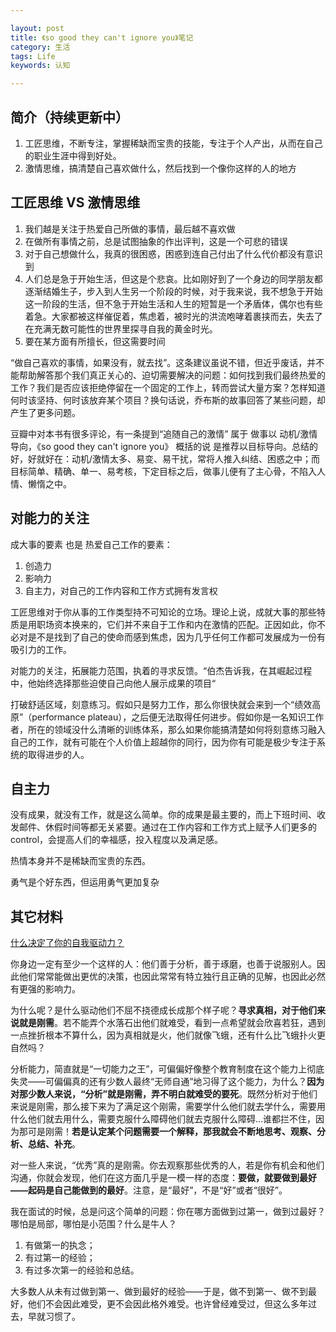 ```yaml
---

layout: post
title: 《so good they can't ignore you》笔记
category: 生活
tags: Life
keywords: 认知

---
```


## 简介（持续更新中）

1. 工匠思维，不断专注，掌握稀缺而宝贵的技能，专注于个人产出，从而在自己的职业生涯中得到好处。
2. 激情思维，搞清楚自己喜欢做什么，然后找到一个像你这样的人的地方

## 工匠思维 VS 激情思维

1. 我们越是关注于热爱自己所做的事情，最后越不喜欢做
2. 在做所有事情之前，总是试图抽象的作出评判，这是一个可悲的错误
3. 对于自己想做什么，我真的很困惑，困惑到连自己付出了什么代价都没有意识到
4. 人们总是急于开始生活，但这是个悲哀。比如刚好到了一个身边的同学朋友都逐渐结婚生子，步入到人生另一个阶段的时候，对于我来说，我不想急于开始这一阶段的生活，但不急于开始生活和人生的短暂是一个矛盾体，偶尔也有些着急。大家都被这样催促着，焦虑着，被时光的洪流咆哮着裹挟而去，失去了在充满无数可能性的世界里探寻自我的黄金时光。
5. 要在某方面有所擅长，但这需要时间

“做自己喜欢的事情，如果没有，就去找”。这条建议虽说不错，但近乎废话，并不能帮助解答那个我们真正关心的、迫切需要解决的问题：如何找到我们最终热爱的工作？我们是否应该拒绝停留在一个固定的工作上，转而尝试大量方案？怎样知道何时该坚持、何时该放弃某个项目？换句话说，乔布斯的故事回答了某些问题，却产生了更多问题。

豆瓣中对本书有很多评论，有一条提到“追随自己的激情” 属于 做事以 动机/激情 导向，《so good they can't ignore you》 概括的说 是推荐以目标导向。总结的好，好就好在：动机/激情太多、易变、易干扰，常将人推入纠结、困惑之中；而目标简单、精确、单一、易考核，下定目标之后，做事儿便有了主心骨，不陷入人情、懒惰之中。

## 对能力的关注

成大事的要素 也是 热爱自己工作的要素：

1. 创造力
2. 影响力
3. 自主力，对自己的工作内容和工作方式拥有发言权

工匠思维对于你从事的工作类型持不可知论的立场。理论上说，成就大事的那些特质是用职场资本换来的，它们并不来自于工作和内在激情的匹配。正因如此，你不必对是不是找到了自己的使命而感到焦虑，因为几乎任何工作都可发展成为一份有吸引力的工作。

对能力的关注，拓展能力范围，执着的寻求反馈。“伯杰告诉我，在其崛起过程中，他始终选择那些迫使自己向他人展示成果的项目“ 

打破舒适区域，刻意练习。假如只是努力工作，那么你很快就会来到一个“绩效高原”（performance plateau），之后便无法取得任何进步。假如你是一名知识工作者，所在的领域没什么清晰的训练体系，那么如果你能搞清楚如何将刻意练习融入自己的工作，就有可能在个人价值上超越你的同行，因为你有可能是极少专注于系统的取得进步的人。 

## 自主力

没有成果，就没有工作，就是这么简单。你的成果是最主要的，而上下班时间、收发邮件、休假时间等都无关紧要。通过在工作内容和工作方式上赋予人们更多的control，会提高人们的幸福感，投入程度以及满足感。

热情本身并不是稀缺而宝贵的东西。 

勇气是个好东西，但运用勇气更加复杂

## 其它材料

[什么决定了你的自我驱动力？](https://zhuanlan.zhihu.com/p/24231793)

你身边一定有至少一个这样的人：他们善于分析，善于琢磨，也善于说服别人。因此他们常常能做出更优的决策，也因此常常有特立独行且正确的见解，也因此必然有更强的影响力。

为什么呢？是什么驱动他们不屈不挠德成长成那个样子呢？**寻求真相，对于他们来说就是刚需**。若不能弄个水落石出他们就难受，看到一点希望就会欣喜若狂，遇到一点挫折根本不算什么，因为真相就是火，他们就像飞蛾，还有什么比飞蛾扑火更自然吗？

分析能力，简直就是“一切能力之王”，可偏偏好像整个教育制度在这个能力上彻底失灵——可偏偏真的还有少数人最终“无师自通”地习得了这个能力，为什么？**因为对那少数人来说，“分析”就是刚需，弄不明白就难受的要死**。既然分析对于他们来说是刚需，那么接下来为了满足这个刚需，需要学什么他们就去学什么，需要用什么他们就去用什么，需要克服什么障碍他们就去克服什么障碍...谁都拦不住，因为那可是刚需！**若是认定某个问题需要一个解释，那我就会不断地思考、观察、分析、总结、补充**。

对一些人来说，“优秀”真的是刚需。你去观察那些优秀的人，若是你有机会和他们沟通，你就会发现，他们在这方面几乎是一模一样的态度：**要做，就要做到最好——起码是自己能做到的最好**。注意，是“最好”，不是“好”或者“很好”。

我在面试的时候，总是问这个简单的问题：你在哪方面做到过第一，做到过最好？哪怕是局部，哪怕是小范围？什么是牛人？

1. 有做第一的执念；
2. 有过第一的经验；
3. 有过多次第一的经验和总结。

大多数人从未有过做到第一、做到最好的经验——于是，做不到第一、做不到最好，他们不会因此难受，更不会因此格外难受。也许曾经难受过，但这么多年过去，早就习惯了。
